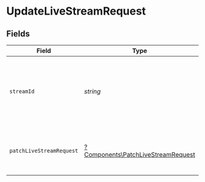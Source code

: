 # UpdateLiveStreamRequest


## Fields

| Field                                                                                   | Type                                                                                    | Required                                                                                | Description                                                                             | Example                                                                                 |
| --------------------------------------------------------------------------------------- | --------------------------------------------------------------------------------------- | --------------------------------------------------------------------------------------- | --------------------------------------------------------------------------------------- | --------------------------------------------------------------------------------------- |
| `streamId`                                                                              | *string*                                                                                | :heavy_check_mark:                                                                      | Upon creating a new live stream, FastPix assigns a unique identifier to the stream.     | 91a264dcc447b63da6fb79ef925cd76d                                                        |
| `patchLiveStreamRequest`                                                                | [?Components\PatchLiveStreamRequest](../../Models/Components/PatchLiveStreamRequest.md) | :heavy_minus_sign:                                                                      | N/A                                                                                     | {<br/>"metadata": {<br/>"livestream_name": "Gaming_stream"<br/>},<br/>"reconnectWindow": 100<br/>} |